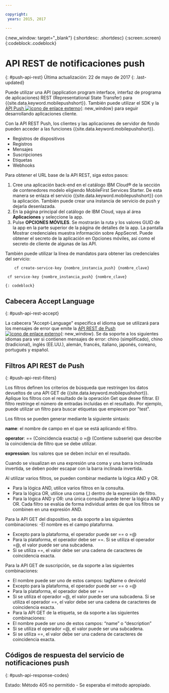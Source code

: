 ```yaml
---

copyright:
 years: 2015, 2017

---
```


{:new_window: target="_blank"}
{:shortdesc: .shortdesc}
{:screen:.screen}
{:codeblock:.codeblock}

# API REST de notificaciones push
{: #push-api-rest}
Última actualización: 22 de mayo de 2017
{: .last-updated}

Puede utilizar una API (application program interface, interfaz de programa de aplicaciones) REST (Representational State Transfer) para {{site.data.keyword.mobilepushshort}}. También puede utilizar el SDK y la [API Push ![icono de enlace externo](../../icons/launch-glyph.svg "icono de enlace externo")](https://mobile.{DomainName}/imfpush/){: new_window} para seguir desarrollando aplicaciones cliente.

Con la API REST Push, los clientes y las aplicaciones de servidor de fondo pueden acceder a las funciones {{site.data.keyword.mobilepushshort}}.

- Registros de dispositivos
- Registros
- Mensajes
- Suscripciones
- Etiquetas
- Webhooks

Para obtener el URL base de la API REST, siga estos pasos:

1. Cree una aplicación back-end en el catálogo IBM Cloud® de la sección de contenedores modelo eligiendo MobileFirst Services Starter. De esta manera se enlaza el servicio {{site.data.keyword.mobilepushshort}} con la aplicación. También puede crear una instancia de servicio de push y dejarla desenlazada. 
1. En la página principal del catálogo de IBM Cloud, vaya al área **Aplicaciones** y seleccione la app.
3. Pulse **OPCIONES MÓVILES**. Se mostrarán la ruta y los valores GUID de la app en la parte superior de la página de detalles de la app. La pantalla Mostrar credenciales muestra información sobre AppSecret. Puede obtener el secreto de la aplicación en Opciones móviles, así como el secreto de cliente de algunas de las API.

También puede utilizar la línea de mandatos para obtener las credenciales del servicio:

```
    cf create-service-key {nombre_instancia_push} {nombre_clave}

 cf service-key {nombre_instancia_push} {nombre_clave}
```
	{: codeblock}

## Cabecera Accept Language
{: #push-api-rest-accept}

La cabecera "Accept-Language" especifica el idioma que se utilizará para los mensajes de error que emite la [API REST de Push ![icono de enlace externo](../../icons/launch-glyph.svg "icono de enlace externo")](https://mobile.{DomainName}/imfpush/){: new_window}. Se da soporte a los siguientes idiomas para ver si contienen mensajes de error: chino (simplificado), chino (tradicional), inglés (EE.UU.), alemán, francés, italiano, japonés, coreano, portugués y español.


## Filtros API REST de Push
{: #push-api-rest-filters}

Los filtros definen los criterios de búsqueda que restringen los datos devueltos de una API GET de {{site.data.keyword.mobilepushshort}}. Aplique los filtros con el resultado de la operación Get que desee filtrar. El filtro restringe el número de entradas incluidas en el resultado. Por ejemplo, puede utilizar un filtro para buscar etiquetas que empiecen por "test". 

Los filtros se pueden generar mediante la siguiente sintaxis:

**name**: el nombre de campo en el que se está aplicando el filtro.

**operator**: == (Coincidencia exacta) o =@ (Contiene subserie) que describe la coincidencia de filtro que se debe utilizar.

**expression**: los valores que se deben incluir en el resultado.

Cuando se visualizan en una expresión una coma y una barra inclinada invertida, se deben poder escapar con la barra inclinada invertida.

Al utilizar varios filtros, se pueden combinar mediante la lógica AND y OR.

- Para la lógica AND, utilice varios filtros en la consulta.
- Para la lógica OR, utilice una coma (,) dentro de la expresión de filtro.
- Para la lógica AND y OR: una única consulta puede tener la lógica AND y OR. Cada filtro se evalúa de forma individual antes de que los filtros se combinen en una expresión AND.

Para la API GET del dispositivo, se da soporte a las siguientes combinaciones:
-El nombre es el campo plataforma.
- Excepto para la plataforma, el operador puede ser == o =@
- Para la plataforma, el operador debe ser ==. Si se utiliza el operador =@, el valor puede ser una subcadena.
- Si se utiliza ==, el valor debe ser una cadena de caracteres de coincidencia exacta.

Para la API GET de suscripción, se da soporte a las siguientes combinaciones:

- El nombre puede ser uno de estos campos: tagName o deviceId
- Excepto para la plataforma, el operador puede ser == o =@
- Para la plataforma, el operador debe ser ==
- Si se utiliza el operador =@, el valor puede ser una subcadena. Si se utiliza el operador ==, el valor debe ser una cadena de caracteres de coincidencia exacta.
- Para la API GET de la etiqueta, se da soporte a las siguientes combinaciones:
- El nombre puede ser uno de estos campos: “name” o “description”
- Si se utiliza el operador =@, el valor puede ser una subcadena.
- Si se utiliza ==, el valor debe ser una cadena de caracteres de coincidencia exacta.


## Códigos de respuesta del servicio de notificaciones push
{: #push-api-response-codes}

Estado: Método 405 no permitido - Se esperaba el método apropiado.
